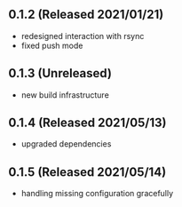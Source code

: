 ## 0.1.2 (Released 2021/01/21)
* redesigned interaction with rsync
* fixed push mode

## 0.1.3 (Unreleased)
* new build infrastructure

## 0.1.4 (Released 2021/05/13)
* upgraded dependencies

## 0.1.5 (Released 2021/05/14)
* handling missing configuration gracefully
